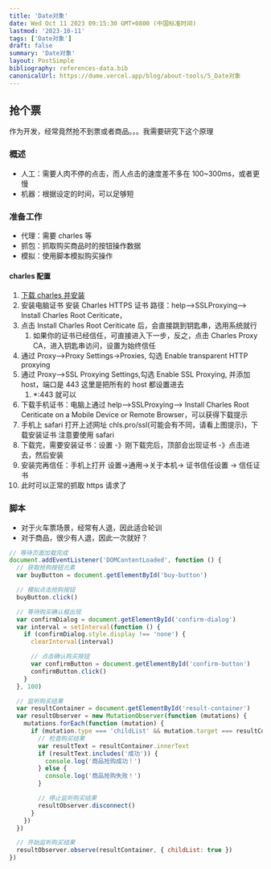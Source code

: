 ```yaml
---
title: 'Date对象'
date: Wed Oct 11 2023 09:15:30 GMT+0800 (中国标准时间)
lastmod: '2023-10-11'
tags: ['Date对象']
draft: false
summary: 'Date对象'
layout: PostSimple
bibliography: references-data.bib
canonicalUrl: https://dume.vercel.app/blog/about-tools/5_Date对象
---
```


## 抢个票

作为开发，经常竟然抢不到票或者商品。。。我需要研究下这个原理

### 概述

- 人工：需要人肉不停的点击，而人点击的速度差不多在 100~300ms，或者更慢
- 机器：根据设定的时间，可以足够短

### 准备工作

- 代理：需要 charles 等
- 抓包：抓取购买商品时的按钮操作数据
- 模拟：使用脚本模拟购买操作

#### charles 配置

1. [下载 charles 并安装](https://www.charlesproxy.com/download/latest-release/)
2. 安装电脑证书 安装 Charles HTTPS 证书 路径：help–>SSLProxying–> Install Charles Root Ceriticate，
3. 点击 Install Charles Root Ceriticate 后，会直接跳到钥匙串，选用系统就行
   1. 如果你的证书已经信任，可直接进入下一步，反之，点击 Charles Proxy CA，进入钥匙串访问，设置为始终信任
4. 通过 Proxy–>Proxy Settings->Proxies, 勾选 Enable transparent HTTP proxying
5. 通过 Proxy–>SSL Proxying Settings,勾选 Enable SSL Proxying, 并添加 host，端口是 443 这里是把所有的 host 都设置进去
   1. \*:443 就可以
6. 下载手机证书：电脑上通过 help–>SSLProxying–> Install Charles Root Ceriticate on a Mobile Device or Remote Browser，可以获得下载提示
7. 手机上 safari 打开上述网址 chls.pro/ssl(可能会有不同，请看上图提示)，下载安装证书 注意要使用 safari
8. 下载完，需要安装证书：设置 -》刚下载完后，顶部会出现证书 -》点击进去，然后安装
9. 安装完再信任：手机上打开 设置->通用->关于本机-> 证书信任设置 -> 信任证书
10. 此时可以正常的抓取 https 请求了

### 脚本

- 对于火车票场景，经常有人退，因此适合轮训
- 对于商品，很少有人退，因此一次就好？

```js
// 等待页面加载完成
document.addEventListener('DOMContentLoaded', function () {
  // 获取抢购按钮元素
  var buyButton = document.getElementById('buy-button')

  // 模拟点击抢购按钮
  buyButton.click()

  // 等待购买确认框出现
  var confirmDialog = document.getElementById('confirm-dialog')
  var interval = setInterval(function () {
    if (confirmDialog.style.display !== 'none') {
      clearInterval(interval)

      // 点击确认购买按钮
      var confirmButton = document.getElementById('confirm-button')
      confirmButton.click()
    }
  }, 100)

  // 监听购买结果
  var resultContainer = document.getElementById('result-container')
  var resultObserver = new MutationObserver(function (mutations) {
    mutations.forEach(function (mutation) {
      if (mutation.type === 'childList' && mutation.target === resultContainer) {
        // 检查购买结果
        var resultText = resultContainer.innerText
        if (resultText.includes('成功')) {
          console.log('商品抢购成功！')
        } else {
          console.log('商品抢购失败！')
        }

        // 停止监听购买结果
        resultObserver.disconnect()
      }
    })
  })

  // 开始监听购买结果
  resultObserver.observe(resultContainer, { childList: true })
})
```
